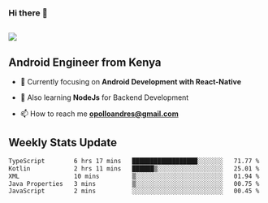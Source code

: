 ### Hi there 👋
<h2 align="left"><img src="https://readme-typing-svg.herokuapp.com?color=000000&lines=I'm+Andrew+Opollo😊;Welcome+to+my+Github😜"> </h2>

## Android Engineer from Kenya


- 🌱 Currently focusing on **Android Development with React-Native**

- 🔭 Also learning **NodeJs** for Backend Development

- 📫 How to reach me **opolloandres@gmail.com**


## Weekly Stats Update
<!--START_SECTION:waka-->

```txt
TypeScript        6 hrs 17 mins   ██████████████████░░░░░░░   71.77 %
Kotlin            2 hrs 11 mins   ██████▒░░░░░░░░░░░░░░░░░░   25.01 %
XML               10 mins         ▒░░░░░░░░░░░░░░░░░░░░░░░░   01.94 %
Java Properties   3 mins          ▒░░░░░░░░░░░░░░░░░░░░░░░░   00.75 %
JavaScript        2 mins          ░░░░░░░░░░░░░░░░░░░░░░░░░   00.45 %
```

<!--END_SECTION:waka-->



